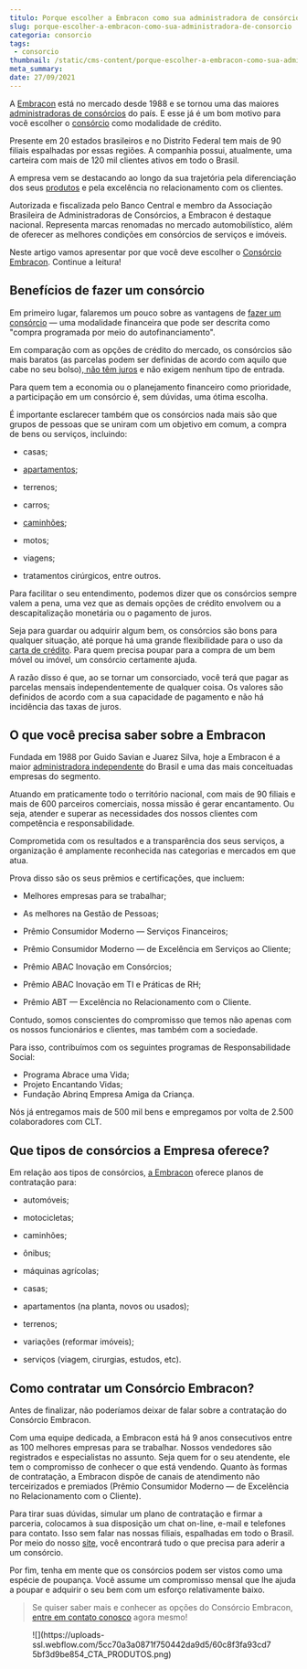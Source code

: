```yaml
---
titulo: Porque escolher a Embracon como sua administradora de consórcio
slug: porque-escolher-a-embracon-como-sua-administradora-de-consorcio
categoria: consorcio
tags:
 - consorcio
thumbnail: /static/cms-content/porque-escolher-a-embracon-como-sua-administradora-de-consorcio.jpg
meta_summary: 
date: 27/09/2021
---
```

A [Embracon](https://www.embracon.com.br/a-embracon) está no mercado desde 1988 e se tornou uma das maiores [administradoras de consórcios](https://www.embracon.com.br/conhecaoconsorcio/o-que-e-uma-administradora-de-consorcio) do país. E esse já é um bom motivo para você escolher o [consórcio](https://www.embracon.com.br/blog/afinal-o-que-e-o-consorcio) como modalidade de crédito.

Presente em 20 estados brasileiros e no Distrito Federal tem mais de 90 filiais espalhadas por essas regiões. A companhia possui, atualmente, uma carteira com mais de 120 mil clientes ativos em todo o Brasil.

A empresa vem se destacando ao longo da sua trajetória pela diferenciação dos seus [produtos](https://www.embracon.com.br/blog/consorcio-de-servicos-tudo-o-que-voce-precisa-saber-sobre-o-assunto) e pela excelência no relacionamento com os clientes.

Autorizada e fiscalizada pelo Banco Central e membro da Associação Brasileira de Administradoras de Consórcios, a Embracon é destaque nacional. Representa marcas renomadas no mercado automobilístico, além de oferecer as melhores condições em consórcios de serviços e imóveis.

Neste artigo vamos apresentar por que você deve escolher o [Consórcio Embracon](https://www.embracon.com.br/consorcio). Continue a leitura!

Benefícios de fazer um consórcio
--------------------------------

Em primeiro lugar, falaremos um pouco sobre as vantagens de [fazer um consórcio](https://www.embracon.com.br/blog/check-list-para-fazer-um-consorcio) — uma modalidade financeira que pode ser descrita como "compra programada por meio do autofinanciamento".

Em comparação com as opções de crédito do mercado, os consórcios são mais baratos (as parcelas podem ser definidas de acordo com aquilo que cabe no seu bolso),[ não têm juros](https://www.embracon.com.br/blog/parcela-de-consorcio-tem-juros) e não exigem nenhum tipo de entrada.

Para quem tem a economia ou o planejamento financeiro como prioridade, a participação em um consórcio é, sem dúvidas, uma ótima escolha.

É importante esclarecer também que os consórcios nada mais são que grupos de pessoas que se uniram com um objetivo em comum, a compra de bens ou serviços, incluindo:

- casas;

- [apartamentos](https://www.embracon.com.br/blog/casa-ou-apartamento-qual-a-melhor-escolha-para-voce);
- terrenos;
- carros;
- [caminhões](https://www.embracon.com.br/blog/como-funciona-o-consorcio-de-caminhao);
- motos;

- viagens;
- tratamentos cirúrgicos, entre outros.

Para facilitar o seu entendimento, podemos dizer que os consórcios sempre valem a pena, uma vez que as demais opções de crédito envolvem ou a descapitalização monetária ou o pagamento de juros.

Seja para guardar ou adquirir algum bem, os consórcios são bons para qualquer situação, até porque há uma grande flexibilidade para o uso da [carta de crédito](https://www.embracon.com.br/conhecaoconsorcio/o-que-e-carta-de-credito). Para quem precisa poupar para a compra de um bem móvel ou imóvel, um consórcio certamente ajuda.

A razão disso é que, ao se tornar um consorciado, você terá que pagar as parcelas mensais independentemente de qualquer coisa. Os valores são definidos de acordo com a sua capacidade de pagamento e não há incidência das taxas de juros.

O que você precisa saber sobre a Embracon 
------------------------------------------

Fundada em 1988 por Guido Savian e Juarez Silva, hoje a Embracon é a maior [administradora independente](https://www.embracon.com.br/blog/afinal-o-que-uma-administradora-de-consorcio-faz) do Brasil e uma das mais conceituadas empresas do segmento.

Atuando em praticamente todo o território nacional, com mais de 90 filiais e mais de 600 parceiros comerciais, nossa missão é gerar encantamento. Ou seja, atender e superar as necessidades dos nossos clientes com competência e responsabilidade.

Comprometida com os resultados e a transparência dos seus serviços, a organização é amplamente reconhecida nas categorias e mercados em que atua.

Prova disso são os seus prêmios e certificações, que incluem:

- Melhores empresas para se trabalhar;
- As melhores na Gestão de Pessoas;
- Prêmio Consumidor Moderno — Serviços Financeiros;
- Prêmio Consumidor Moderno — de Excelência em Serviços ao Cliente;
- Prêmio ABAC Inovação em Consórcios;

- Prêmio ABAC Inovação em TI e Práticas de RH;
- Prêmio ABT — Excelência no Relacionamento com o Cliente.

Contudo, somos conscientes do compromisso que temos não apenas com os nossos funcionários e clientes, mas também com a sociedade.

Para isso, contribuímos com os seguintes programas de Responsabilidade Social:

- Programa Abrace uma Vida;
- Projeto Encantando Vidas;
- Fundação Abrinq Empresa Amiga da Criança.

Nós já entregamos mais de 500 mil bens e empregamos por volta de 2.500 colaboradores com CLT.

Que tipos de consórcios a Empresa oferece? 
-------------------------------------------

Em relação aos tipos de consórcios, [a Embracon](https://www.embracon.com.br/) oferece planos de contratação para:

- automóveis;
- motocicletas;
- caminhões;

- ônibus;
- máquinas agrícolas;
- casas;
- apartamentos (na planta, novos ou usados);
- terrenos;

- variações (reformar imóveis);
- serviços (viagem, cirurgias, estudos, etc).

Como contratar um Consórcio Embracon? 
--------------------------------------

Antes de finalizar, não poderíamos deixar de falar sobre a contratação do Consórcio Embracon.

Com uma equipe dedicada, a Embracon está há 9 anos consecutivos entre as 100 melhores empresas para se trabalhar. Nossos vendedores são registrados e especialistas no assunto. Seja quem for o seu atendente, ele tem o compromisso de conhecer o que está vendendo. Quanto às formas de contratação, a Embracon dispõe de canais de atendimento não terceirizados e premiados (Prêmio Consumidor Moderno — de Excelência no Relacionamento com o Cliente).

Para tirar suas dúvidas, simular um plano de contratação e firmar a parceria, colocamos à sua disposição um chat on-line, e-mail e telefones para contato. Isso sem falar nas nossas filiais, espalhadas em todo o Brasil. Por meio do nosso [site](https://www.embracon.com.br/), você encontrará tudo o que precisa para aderir a um consórcio.

Por fim, tenha em mente que os consórcios podem ser vistos como uma espécie de poupança. Você assume um compromisso mensal que lhe ajuda a poupar e adquirir o seu bem com um esforço relativamente baixo.

> Se quiser saber mais e conhecer as opções do Consórcio Embracon, [entre em contato conosco](https://www.embracon.com.br/) agora mesmo!

<figure class="w-richtext-figure-type-image w-richtext-align-center"><div>![](https://uploads-ssl.webflow.com/5cc70a3a0871f750442da9d5/60c8f3fa93cd75bf3d9be854_CTA_PRODUTOS.png)</div></figure>
